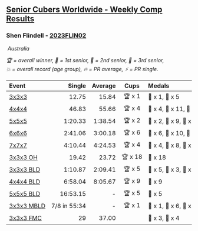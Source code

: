 <style>table {white-space: nowrap;}</style>
<link rel="stylesheet" type="text/css" href="/scw-comp/css/flags.css" />

## [Senior Cubers Worldwide - Weekly Comp Results](/scw-comp/results/)
### Shen Flindell - [2023FLIN02](https://www.worldcubeassociation.org/persons/2023FLIN02)

<i class="flag flag-AU" />&nbsp;Australia

<span style="white-space: nowrap;">🏆 = overall winner</span>, <span style="white-space: nowrap;">🥇 = 1st senior</span>, <span style="white-space: nowrap;">🥈 = 2nd senior</span>, <span style="white-space: nowrap;">🥉 = 3rd senior</span>, <span style="white-space: nowrap;">💥 = overall record (age group)</span>, <span style="white-space: nowrap;">🔥 = PR average</span>, <span style="white-space: nowrap;">⚡ = PR single</span>.

| Event | Single | Average | Cups | Medals | Achievements|
| :-- | --: | --: | :--: | :-- | :-- |
| [3x3x3](333.md) | 12.75 | 15.84 | 🏆 x 1 | 🥇 x 1, 🥉 x 5 | 🔥 x 5, ⚡ x 3 |
| [4x4x4](444.md) | 46.83 | 55.66 | 🏆 x 4 | 🥇 x 4, 🥈 x 11, 🥉 x 3 | 🔥 x 7, ⚡ x 4 |
| [5x5x5](555.md) | 1:20.33 | 1:38.54 | 🏆 x 2 | 🥇 x 2, 🥈 x 9, 🥉 x 6 | 💥 x 3, 🔥 x 3, ⚡ x 4 |
| [6x6x6](666.md) | 2:41.06 | 3:00.18 | 🏆 x 6 | 🥇 x 6, 🥈 x 10, 🥉 x 2 | 💥 x 2, 🔥 x 3, ⚡ x 3 |
| [7x7x7](777.md) | 4:10.44 | 4:24.53 | 🏆 x 4 | 🥇 x 4, 🥈 x 8, 🥉 x 5 | 💥 x 5, 🔥 x 5, ⚡ x 4 |
| [3x3x3 OH](333oh.md) | 19.42 | 23.72 | 🏆 x 18 | 🥇 x 18 | 💥 x 7, 🔥 x 5, ⚡ x 4 |
| [3x3x3 BLD](333bf.md) | 1:10.87 | 2:09.41 | 🏆 x 5 | 🥇 x 5, 🥈 x 3, 🥉 x 4 | 🔥 x 2, ⚡ x 5 |
| [4x4x4 BLD](444bf.md) | 6:58.04 | 8:05.67 | 🏆 x 9 | 🥇 x 9 | 💥 x 2, 🔥 x 2, ⚡ x 5 |
| [5x5x5 BLD](555bf.md) | 16:53.15 | - | 🏆 x 5 | 🥇 x 5 | ⚡ x 2 |
| [3x3x3 MBLD](333mbf.md) | 7/8 in 55:34 | - | 🏆 x 1 | 🥇 x 1, 🥈 x 6, 🥉 x 2 | ⚡ x 3 |
| [3x3x3 FMC](333fm.md) | 29 | 37.00 |  | 🥈 x 3, 🥉 x 4 | 🔥 x 4, ⚡ x 2 |

<!-- Global site tag (gtag.js) - Google Analytics -->
<script async src="https://www.googletagmanager.com/gtag/js?id=UA-86348435-3"></script>
<script>window.dataLayer = window.dataLayer || []; function gtag() {dataLayer.push(arguments);} gtag('js', new Date()); gtag('config', 'UA-86348435-3');</script>
